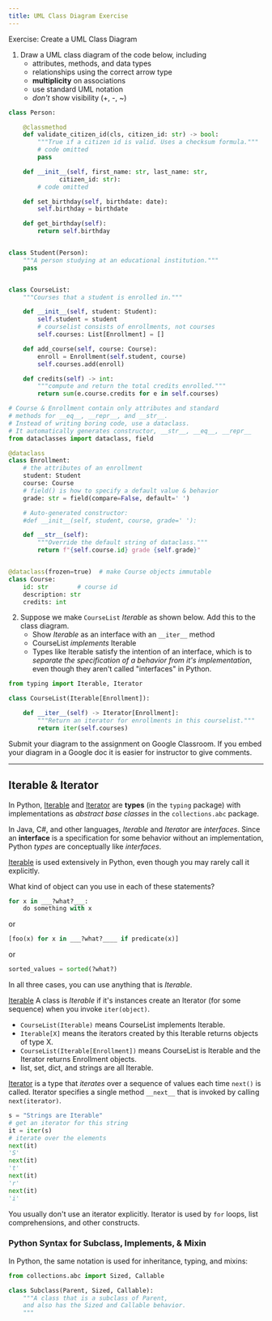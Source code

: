```yaml
---
title: UML Class Diagram Exercise
---
```

Exercise: Create a UML Class Diagram

1. Draw a UML class diagram of the code below, including
   - attributes, methods, and data types
   - relationships using the correct arrow type
   - **multiplicity** on associations
   - use standard UML notation
   - *don't* show visibility (+, -, ~)

```python
class Person:

    @classmethod
    def validate_citizen_id(cls, citizen_id: str) -> bool:
        """True if a citizen id is valid. Uses a checksum formula."""
        # code omitted
        pass

    def __init__(self, first_name: str, last_name: str,
              citizen_id: str):
        # code omitted

    def set_birthday(self, birthdate: date):
        self.birthday = birthdate

    def get_birthday(self):
        return self.birthday


class Student(Person):
    """A person studying at an educational institution."""
    pass


class CourseList:
    """Courses that a student is enrolled in."""

    def __init__(self, student: Student):
        self.student = student
        # courselist consists of enrollments, not courses
        self.courses: List[Enrollment] = []

    def add_course(self, course: Course):
        enroll = Enrollment(self.student, course)
        self.courses.add(enroll)

    def credits(self) -> int:
        """compute and return the total credits enrolled."""
        return sum(e.course.credits for e in self.courses)

# Course & Enrollment contain only attributes and standard
# methods for __eq__, __repr__, and __str__.
# Instead of writing boring code, use a dataclass.
# It automatically generates constructor, __str__, __eq__, __repr__
from dataclasses import dataclass, field

@dataclass
class Enrollment:
    # the attributes of an enrollment
    student: Student
    course: Course
    # field() is how to specify a default value & behavior
    grade: str = field(compare=False, default=' ')

    # Auto-generated constructor:
    #def __init__(self, student, course, grade=' '):

    def __str__(self):
        """Override the default string of dataclass."""
        return f"{self.course.id} grade {self.grade}"


@dataclass(frozen=true)  # make Course objects immutable
class Course:
    id: str        # course id
    description: str
    credits: int
```

2. Suppose we make `CourseList` *Iterable* as shown below.  Add this to the class diagram.
   - Show *Iterable* as an interface with an `__iter__` method
   - CourseList *implements* Iterable
   - Types like Iterable satisfy the intention of an interface, which is to *separate the specification of a behavior from it's implementation*, even though they aren't called "interfaces" in Python.
 

```python
from typing import Iterable, Iterator

class CourseList(Iterable[Enrollment]):

    def __iter__(self) -> Iterator[Enrollment]:
        """Return an iterator for enrollments in this courselist."""
        return iter(self.courses)
```

Submit your diagram to the assignment on Google Classroom. If you embed your diagram in a Google doc it is easier for instructor to give comments.

---

## Iterable & Iterator

In Python, [Iterable][Iterable-refs] and [Iterator][Iterator-refs] are **types** (in the `typing` package) with
implementations as *abstract base classes* in the `collections.abc` package.

In Java, C#, and other languages, *Iterable* and *Iterator* are *interfaces*.
Since an **interface** is a specification for some behavior without an implementation,
Python *types* are conceptually like *interfaces*.

[Iterable-refs]: https://docs.python.org/3/search.html?q=Iterable
[Iterator-refs]: https://docs.python.org/3/search.html?q=Iterator
[iterable]: https://docs.python.org/3/library/typing.html?highlight=iterable#typing.Iterable
[iterator]: https://docs.python.org/3/library/typing.html?highlight=iterator#typing.Iterator

[Iterable][iterable] is used extensively in Python, even though you may rarely
call it explicitly.   

What kind of object can you use in each of these statements?
```python
for x in ___?what?___:
    do something with x
```
or 
```python
[foo(x) for x in ___?what?____ if predicate(x)]
```
or
```python
sorted_values = sorted(?what?)
```
In all three cases, you can use anything that is *Iterable*.


[Iterable][iterable] A class is *Iterable* if it's instances create an Iterator (for some sequence) when you invoke `iter(object)`.
- `CourseList(Iterable)` means CourseList implements Iterable.
- `Iterable[X]` means the iterators created by this Iterable returns objects of type X.
- `CourseList(Iterable[Enrollment])` means CourseList is Iterable and the Iterator returns Enrollment objects.
- list, set, dict, and strings are all Iterable.

[Iterator][iterator] is a type that *iterates* over a sequence of values each time `next()` is called.  Iterator specifies a single method `__next__` that is invoked by calling `next(iterator)`.

```python
s = "Strings are Iterable"
# get an iterator for this string
it = iter(s)
# iterate over the elements 
next(it)
'S'
next(it)
't'
next(it)
'r'
next(it)
'i'
```
You usually don't use an iterator explicitly. Iterator is used by `for` loops, list comprehensions, and other constructs.


### Python Syntax for Subclass, Implements, & Mixin

In Python, the same notation is used for inheritance, typing, and mixins:
```python
from collections.abc import Sized, Callable

class Subclass(Parent, Sized, Callable):
    """A class that is a subclass of Parent,
    and also has the Sized and Callable behavior.
    """
```
